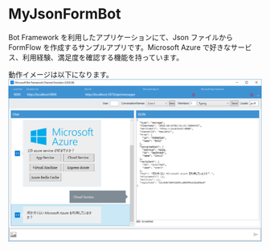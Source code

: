 # MyJsonFormBot
Bot Framework を利用したアプリケーションにて、Json ファイルから FormFlow を作成するサンプルアプリです。Microsoft Azure で好きなサービス、利用経験、満足度を確認する機能を持っています。

動作イメージは以下になります。
![image for running](https://raw.githubusercontent.com/normalian/MyJsonFormBot/master/img.PNG "Image for running")
